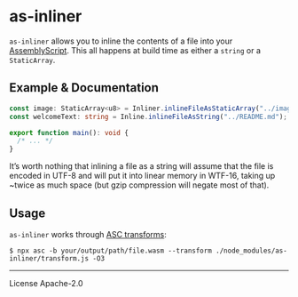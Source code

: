 # as-inliner

`as-inliner` allows you to inline the contents of a file into your [AssemblyScript]. This all happens at build time as either a `string` or a `StaticArray`.

## Example & Documentation

```ts
const image: StaticArray<u8> = Inliner.inlineFileAsStaticArray("../images/hero.png");
const welcomeText: string = Inline.inlineFileAsString("../README.md");

export function main(): void {
  /* ... */
}
```

It’s worth nothing that inlining a file as a string will assume that the file is encoded in UTF-8 and will put it into linear memory in WTF-16, taking up ~twice as much space (but gzip compression will negate most of that).

## Usage

`as-inliner` works through [ASC transforms][transforms]:

```
$ npx asc -b your/output/path/file.wasm --transform ./node_modules/as-inliner/transform.js -O3
```

---
License Apache-2.0

[AssemblyScript]: https://www.assemblyscript.org/
[transforms]: https://www.assemblyscript.org/transforms.html#transforms
